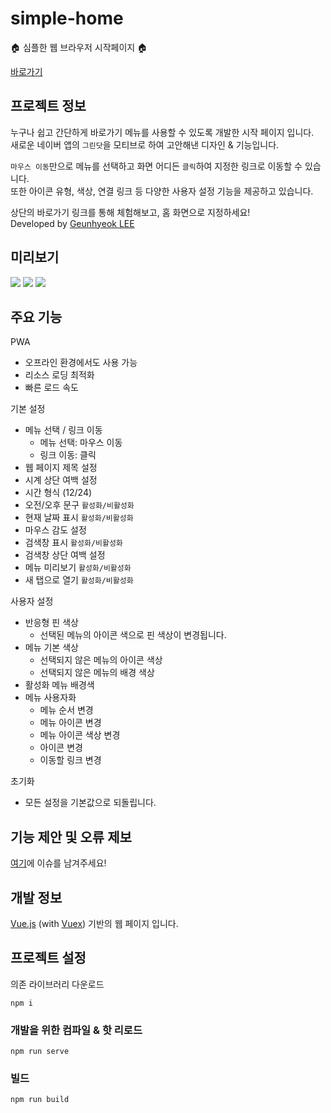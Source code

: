 # simple-home
🏠 심플한 웹 브라우저 시작페이지 🏠

[바로가기](https://docs.geundung.dev/pages/home)

## 프로젝트 정보
누구나 쉽고 간단하게 바로가기 메뉴를 사용할 수 있도록 개발한 시작 페이지 입니다.  
새로운 네이버 앱의 `그린닷`을 모티브로 하여 고안해낸 디자인 & 기능입니다.  
  
`마우스 이동`만으로 메뉴를 선택하고 화면 어디든 `클릭`하여 지정한 링크로 이동할 수 있습니다.  
또한 아이콘 유형, 색상, 연결 링크 등 다양한 사용자 설정 기능을 제공하고 있습니다.  
  
상단의 바로가기 링크를 통해 체험해보고, 홈 화면으로 지정하세요!  
Developed by [Geunhyeok LEE](https://github.com/leegeunhyeok)

## 미리보기
<img src="https://user-images.githubusercontent.com/26512984/55566199-2c9f5200-5736-11e9-8612-10f58cdde6ce.png">

<img src="https://user-images.githubusercontent.com/26512984/55565370-a9c9c780-5734-11e9-833d-6ebf984d5d54.png">

<img src="https://user-images.githubusercontent.com/26512984/55565383-afbfa880-5734-11e9-9b9a-c970a1d57a05.png">

## 주요 기능

PWA
- 오프라인 환경에서도 사용 가능
- 리소스 로딩 최적화
- 빠른 로드 속도

기본 설정
- 메뉴 선택 / 링크 이동
  - 메뉴 선택: 마우스 이동
  - 링크 이동: 클릭
- 웹 페이지 제목 설정
- 시계 상단 여백 설정
- 시간 형식 (12/24)
- 오전/오후 문구 `활성화/비활성화`
- 현재 날짜 표시 `활성화/비활성화`
- 마우스 감도 설정
- 검색창 표시 `활성화/비활성화`
- 검색창 상단 여백 설정
- 메뉴 미리보기 `활성화/비활성화`
- 새 탭으로 열기 `활성화/비활성화`

사용자 설정
- 반응형 핀 색상
  - 선택된 메뉴의 아이콘 색으로 핀 색상이 변경됩니다.
- 메뉴 기본 색상
  - 선택되지 않은 메뉴의 아이콘 색상
  - 선택되지 않은 메뉴의 배경 색상
- 활성화 메뉴 배경색
- 메뉴 사용자화
  - 메뉴 순서 변경
  - 메뉴 아이콘 변경
  - 메뉴 아이콘 색상 변경
  - 아이콘 변경
  - 이동할 링크 변경

초기화
  - 모든 설정을 기본값으로 되돌립니다.
  
## 기능 제안 및 오류 제보
[여기](https://github.com/leegeunhyeok/simple-home/issues)에 이슈를 남겨주세요!

## 개발 정보
[Vue.js](https://vuejs.org) (with [Vuex](https://vuex.vuejs.org)) 기반의 웹 페이지 입니다.

## 프로젝트 설정
의존 라이브러리 다운로드
```
npm i
```

### 개발을 위한 컴파일 & 핫 리로드
```
npm run serve
```

### 빌드
```
npm run build
```

